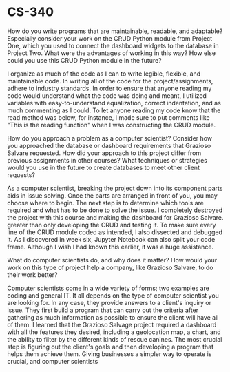 # CS-340

How do you write programs that are maintainable, readable, and adaptable? Especially consider your work on the CRUD Python module from Project One, which you used to connect the dashboard widgets to the database in Project Two. What were the advantages of working in this way? How else could you use this CRUD Python module in the future?

I organize as much of the code as I can to write legible, flexible, and maintainable code. In writing all of the code for the project/assignments, adhere to industry standards. In order to ensure that anyone reading my code would understand what the code was doing and meant, I utilized variables with easy-to-understand equalization, correct indentation, and as much commenting as I could. To let anyone reading my code know that the read method was below, for instance, I made sure to put comments like "This is the reading function" when I was constructing the CRUD module.

How do you approach a problem as a computer scientist? Consider how you approached the database or dashboard requirements that Grazioso Salvare requested. How did your approach to this project differ from previous assignments in other courses? What techniques or strategies would you use in the future to create databases to meet other client requests?

As a computer scientist, breaking the project down into its component parts aids in issue solving. Once the parts are arranged in front of you, you may choose where to begin. The next step is to determine which tools are required and what has to be done to solve the issue. I completely destroyed the project with this course and making the dashboard for Grazioso Salvare. greater than only developing the CRUD and testing it. To make sure every line of the CRUD module coded as intended, I also dissected and debugged it. As I discovered in week six, Jupyter Notebook can also split your code frame. Although I wish I had known this earlier, it was a huge assistance.

What do computer scientists do, and why does it matter? How would your work on this type of project help a company, like Grazioso Salvare, to do their work better?

Computer scientists come in a wide variety of forms; two examples are coding and general IT. It all depends on the type of computer scientist you are looking for. In any case, they provide answers to a client's inquiry or issue. They first build a program that can carry out the criteria after gathering as much information as possible to ensure the client will have all of them. I learned that the Grazioso Salvage project required a dashboard with all the features they desired, including a geolocation map, a chart, and the ability to filter by the different kinds of rescue canines. The most crucial step is figuring out the client's goals and then developing a program that helps them achieve them. Giving businesses a simpler way to operate is crucial, and computer scientists
